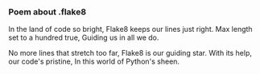### Poem about .flake8

In the land of code so bright,
Flake8 keeps our lines just right.
Max length set to a hundred true,
Guiding us in all we do.

No more lines that stretch too far,
Flake8 is our guiding star.
With its help, our code's pristine,
In this world of Python's sheen.
